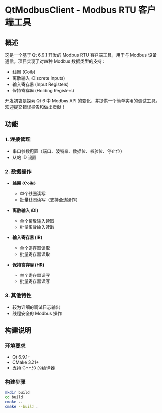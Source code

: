 # QtModbusClient - Modbus RTU 客户端工具

## 概述

这是一个基于 Qt 6.9.1 开发的 Modbus RTU 客户端工具，用于与 Modbus 设备通信。项目实现了对四种 Modbus 数据类型的支持：
- 线圈 (Coils)
- 离散输入 (Discrete Inputs)
- 输入寄存器 (Input Registers)
- 保持寄存器 (Holding Registers)

开发初衷是探索 Qt 6 中 Modbus API 的变化，并提供一个简单实用的调试工具。
欢迎提交错误报告和做出贡献！

## 功能

### 1. 连接管理
- 串口参数配置（端口、波特率、数据位、校验位、停止位）
- 从站 ID 设置

### 2. 数据操作
- **线圈 (Coils)**
  - 单个线圈读写
  - 批量线圈读写（支持全选操作）

- **离散输入 (DI)**
  - 单个离散输入读取
  - 批量离散输入读取

- **输入寄存器 (IR)**
  - 单个寄存器读取
  - 批量寄存器读取

- **保持寄存器 (HR)**
  - 单个寄存器读写
  - 批量寄存器读写

### 3. 其他特性
- 较为详细的调试日志输出
- 线程安全的 Modbus 操作

## 构建说明

### 环境要求
- Qt 6.9.1+
- CMake 3.21+
- 支持 C++20 的编译器

### 构建步骤
```bash
mkdir build
cd build
cmake ..
cmake --build .
